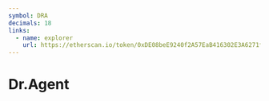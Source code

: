 ```yaml
---
symbol: DRA
decimals: 18
links:
  - name: explorer
    url: https://etherscan.io/token/0xDE08beE9240f2A57EaB416302E3A6271fbd3F9dE
---
```


# Dr.Agent
